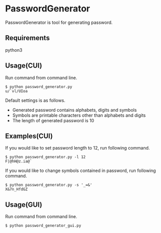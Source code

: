 # PasswordGenerator

PasswordGenerator is tool for generating password.

## Requirements
python3

## Usage(CUI)
Run command from command line.

    $ python password_generator.py
    u/`vl/UIoa

Default settings is as follows.
- Generated password contains alphabets, digits and symbols
 - Symbols are printable characters other than alphabets and digits
- The length of generated password is 10

## Examples(CUI)
If you would like to set password length to 12, run following command.

    $ python password_generator.py -l 12
    F|@hH@z.ia@`

If you would like to change symbols contained in password, run following command.

    $ python password_generator.py -s '_=&'
    X&7n_HfdGZ


## Usage(GUI)
Run command from command line.

    $ python password_generator_gui.py
